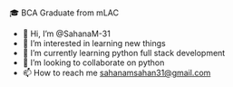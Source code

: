 🎓 BCA Graduate from mLAC
- 👋 Hi, I’m @SahanaM-31
- 👀 I’m interested in learning new things
- 🌱 I’m currently learning python full stack development
- 💞️ I’m looking to collaborate on python
- 📫 How to reach me sahanamsahan31@gmail.com

<!---
SahanaM-31/SahanaM-31 is a ✨ special ✨ repository because its `README.md` (this file) appears on your GitHub profile.
You can click the Preview link to take a look at your changes.
--->
